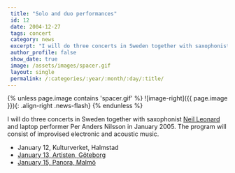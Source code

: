 ```yaml
---
 title: "Solo and duo performances"
 id: 12
 date: 2004-12-27
 tags: concert
 category: news
 excerpt: "I will do three concerts in Sweden together with saxophonist Neil Leonard and laptop performer Per Anders Nilsson in January 2005. The program will consist of improvised electronic and acoustic music...."
 author_profile: false
 show_date: true
 image: /assets/images/spacer.gif
 layout: single
 permalink: /:categories/:year/:month/:day/:title/
---
```

{% unless page.image contains 'spacer.gif' %}
   ![image-right]({{ page.image }}){: .align-right .news-flash}
{% endunless %}

I will do three concerts in Sweden together with saxophonist <a href="http://www.neilleonard.com/index.htm">Neil Leonard</a> and laptop performer Per Anders Nilsson in January 2005. The program will consist of improvised electronic and acoustic music.
<ul>
<li>January 12, Kulturverket, Halmstad</li>
<li><a href="http://www.kulturnat.goteborg.se/prod/kultur/kulturforvaltningen/dalis2.nsf/0/49D5A8AE6DE6B34BC1256E460054C6B7?OpenDocument">January 13, Artisten, Göteborg</a></li>
<li><a href="http://www.panora.nu/">January 15, Panora, Malmö</a></li>
</ul>

